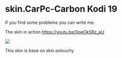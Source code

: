 # skin.CarPc-Carbon Kodi 19

If you find some problems you can write me.

The skin in action https://youtu.be/0peOkS6z_aU 


[![](http://www.freeiconspng.com/uploads/youtube-subscribe-png-23.png)](https://www.youtube.com/user/idorel11?sub_confirmation=1)

This skin is base on skin.estouchy



